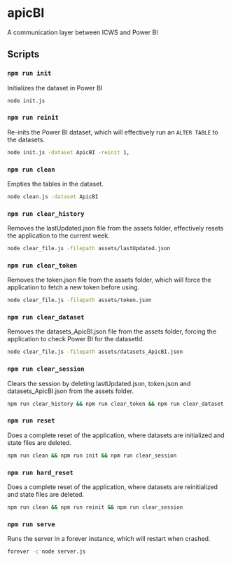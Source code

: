 # apicBI
A communication layer between ICWS and Power BI

## Scripts

### `npm run init`
Initializes the dataset in Power BI
```bash
node init.js
```

### `npm run reinit`
Re-inits the Power BI dataset, which will effectively run an `ALTER TABLE` to the datasets.
```bash
node init.js -dataset ApicBI -reinit 1,
```

### `npm run clean`
Empties the tables in the dataset.
```bash
node clean.js -dataset ApicBI
```

### `npm run clear_history`
Removes the lastUpdated.json file from the assets folder,
effectively resets the application to the current week.
```bash
node clear_file.js -filepath assets/lastUpdated.json
```

### `npm run clear_token`
Removes the token.json file from the assets folder,
which will force the application to fetch a new token before using.
```bash
node clear_file.js -filepath assets/token.json
```

### `npm run clear_dataset`
Removes the datasets_ApicBI.json file from the assets folder,
forcing the application to check Power BI for the datasetId.
```bash
node clear_file.js -filepath assets/datasets_ApicBI.json
```

### `npm run clear_session`
Clears the session by deleting lastUpdated.json, token.json and datasets_ApicBI.json
from the assets folder.
```bash
npm run clear_history && npm run clear_token && npm run clear_dataset
```

### `npm run reset`
Does a complete reset of the application, where datasets are initialized
and state files are deleted.
```bash
npm run clean && npm run init && npm run clear_session
```

### `npm run hard_reset`
Does a complete reset of the application, where datasets are reinitialized
and state files are deleted.
```bash
npm run clean && npm run reinit && npm run clear_session
```

### `npm run serve`
Runs the server in a forever instance, which will restart when crashed.
```bash
forever -c node server.js
```

